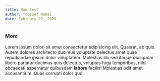 ```yaml
---
title: Mom test
author: Youssef Rabei
date: February 22, 2020
---
```


<h3>Mom</h3>

Lorem ipsum dolor, sit amet consectetur adipisicing elit. Quaerat, ab quis. Autem dolores architecto ducimus voluptate delectus amet quae repudiandae ipsum dolor voluptatem. Molestias illo sed itaque *quisquam* libero pariatur ducimus quis delectus, voluptas fuga temporibus, nihil obcaecati aspernatur quibusdam **labore** facilis! Molestias odit amet accusantium. Quas corrupti dolor quo.